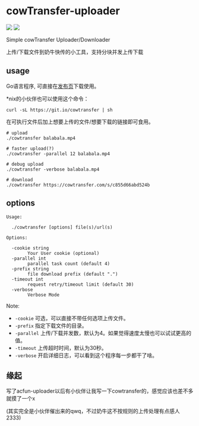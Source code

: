 # cowTransfer-uploader
<a title="Release" target="_blank" href="https://github.com/Mikubill/cowtransfer-uploader/releases"><img src="https://img.shields.io/github/release/Mikubill/cowtransfer-uploader.svg?style=flat-square&hash=c7"></a>
<a title="Go Report Card" target="_blank" href="https://goreportcard.com/report/github.com/Mikubill/cowtransfer-uploader"><img src="https://goreportcard.com/badge/github.com/Mikubill/cowtransfer-uploader?style=flat-square"></a>

Simple cowTransfer Uploader/Downloader

上传/下载文件到奶牛快传的小工具，支持分块并发上传下载

## usage

Go语言程序, 可直接在[发布页](https://github.com/Mikubill/cowtransfer-uploader/releases)下载使用。

*nix的小伙伴也可以使用这个命令：

```shell
curl -sL https://git.io/cowtransfer | sh 
```

在可执行文件后加上想要上传的文件/想要下载的链接即可食用。

```shell
# upload
./cowtransfer balabala.mp4

# faster upload(?)
./cowtransfer -parallel 12 balabala.mp4

# debug upload
./cowtransfer -verbose balabala.mp4

# download
./cowtransfer https://cowtransfer.com/s/c855d66abd524b
```

## options

```shell
Usage:

  ./cowtransfer [options] file(s)/url(s)

Options:

  -cookie string
    	Your User cookie (optional)
  -parallel int
    	parallel task count (default 4)
  -prefix string
    	file download prefix (default ".")
  -timeout int
    	request retry/timeout limit (default 30)
  -verbose
    	Verbose Mode
```

Note: 

* `-cookie` 可选，可以直接不带任何选项上传文件。
* `-prefix` 指定下载文件的目录。
* `-parallel` 上传/下载并发数，默认为4。如果觉得速度太慢也可以试试更高的值。
* `-timeout` 上传超时时间，默认为30秒。
* `-verbose` 开启详细日志，可以看到这个程序每一步都干了啥。

## 缘起

写了acfun-uploader以后有小伙伴让我写一下cowtransfer的，感觉应该也差不多就摸了一个x

(其实完全是小伙伴催出来的qwq，不过奶牛这不按规则的上传处理有点感人2333)
